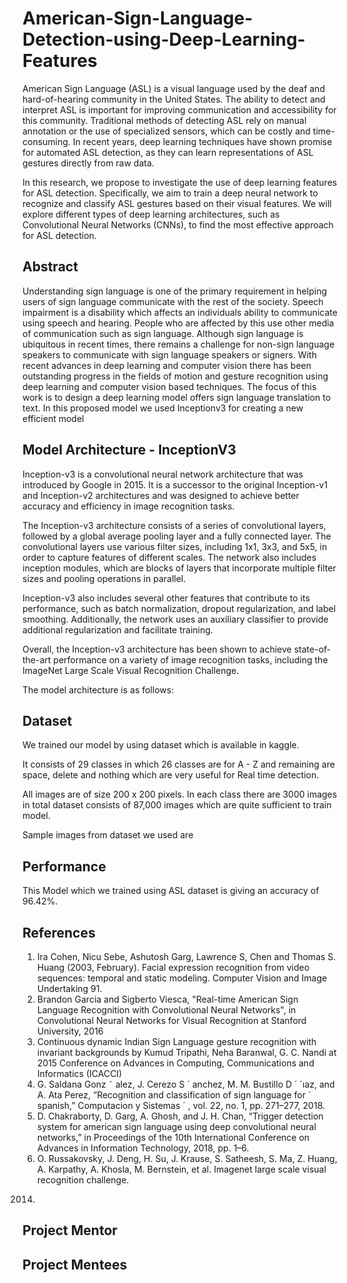 
# American-Sign-Language-Detection-using-Deep-Learning-Features

American Sign Language (ASL) is a visual language used by the deaf and hard-of-hearing community in the United States. The ability to detect and interpret ASL is important for improving communication and accessibility for this community. Traditional methods of detecting ASL rely on manual annotation or the use of specialized sensors, which can be costly and time-consuming. In recent years, deep learning techniques have shown promise for automated ASL detection, as they can learn representations of ASL gestures directly from raw data.

In this research, we propose to investigate the use of deep learning features for ASL detection. Specifically, we aim to train a deep neural network to recognize and classify ASL gestures based on their visual features. We will explore different types of deep learning architectures, such as Convolutional Neural Networks (CNNs), to find the most effective approach for ASL detection.




## Abstract 

Understanding sign language is one of the primary requirement in 
helping users of sign language communicate with the rest of the 
society. Speech impairment is a disability which affects an 
individuals ability to communicate using speech and hearing.
People who are affected by this use other media of communication
such as sign language. Although sign language is ubiquitous in
recent times, there remains a challenge for non-sign language
speakers to communicate with sign language speakers or signers.
With recent advances in deep learning and computer vision
there has been outstanding progress in the fields of motion and
gesture recognition using deep learning and computer vision based techniques. The focus of this work is to design a deep learning model offers sign language translation to text. In this proposed model we used Inceptionv3 for creating a new efficient model
## Model Architecture - InceptionV3

Inception-v3 is a convolutional neural network architecture that was introduced by Google in 2015. It is a successor to the original Inception-v1 and Inception-v2 architectures and was designed to achieve better accuracy and efficiency in image recognition tasks.

The Inception-v3 architecture consists of a series of convolutional layers, followed by a global average pooling layer and a fully connected layer. The convolutional layers use various filter sizes, including 1x1, 3x3, and 5x5, in order to capture features of different scales. The network also includes inception modules, which are blocks of layers that incorporate multiple filter sizes and pooling operations in parallel.

Inception-v3 also includes several other features that contribute to its performance, such as batch normalization, dropout regularization, and label smoothing. Additionally, the network uses an auxiliary classifier to provide additional regularization and facilitate training.

Overall, the Inception-v3 architecture has been shown to achieve state-of-the-art performance on a variety of image recognition tasks, including the ImageNet Large Scale Visual Recognition Challenge.

The model architecture is as follows:
## Dataset

We trained our model by using dataset which is available in kaggle.

It consists of 29 classes in which 26 classes are for A - Z and remaining are space, delete and nothing which are very useful for Real time detection.

All images are of size 200 x 200 pixels. In each class there are 3000 images in total dataset consists of 87,000 images which are quite sufficient to train model.

Sample images from dataset we used are



## Performance

This Model which we trained using ASL dataset is giving an accuracy of 96.42%. 


## References

1) Ira Cohen, Nicu Sebe, Ashutosh Garg, Lawrence S, Chen and Thomas S. Huang (2003, February). Facial expression recognition from video sequences: temporal and static modeling. Computer Vision and Image Undertaking 91.
2) Brandon Garcia and Sigberto Viesca, "Real-time American Sign Language Recognition with Convolutional Neural Networks", in Convolutional Neural Networks for Visual Recognition at Stanford University, 2016
3) Continuous dynamic Indian Sign Language gesture recognition with invariant backgrounds by Kumud Tripathi, Neha Baranwal, G. C. Nandi at 2015 Conference on Advances in Computing, Communications and Informatics (ICACCI)
4) G. Saldana Gonz ˜ alez, J. Cerezo S ´ anchez, M. M. Bustillo D ´ ´ıaz, and A. Ata Perez, “Recognition and classification of sign language for ´ spanish,” Computacion y Sistemas ´ , vol. 22, no. 1, pp. 271–277, 2018.
5) D. Chakraborty, D. Garg, A. Ghosh, and J. H. Chan, “Trigger detection system for american sign language using deep convolutional neural networks,” in Proceedings of the 10th International Conference on Advances in Information Technology, 2018, pp. 1–6.
6)  O. Russakovsky, J. Deng, H. Su, J. Krause, S. Satheesh,
S. Ma, Z. Huang, A. Karpathy, A. Khosla, M. Bernstein,
et al. Imagenet large scale visual recognition challenge.
2014.

## Project Mentor
## Project Mentees